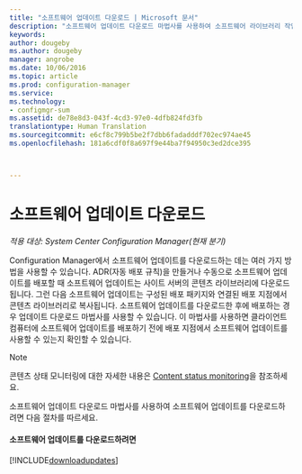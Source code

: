 ```yaml
---
title: "소프트웨어 업데이트 다운로드 | Microsoft 문서"
description: "소프트웨어 업데이트 다운로드 마법사를 사용하여 소프트웨어 라이브러리 작업 영역에서 소프트웨어 업데이트를 다운로드합니다."
keywords: 
author: dougeby
ms.author: dougeby
manager: angrobe
ms.date: 10/06/2016
ms.topic: article
ms.prod: configuration-manager
ms.service: 
ms.technology:
- configmgr-sum
ms.assetid: de78e8d3-043f-4cd3-97e0-4dfb824fd3fb
translationtype: Human Translation
ms.sourcegitcommit: e6cf8c799b5be2f7dbb6fadadddf702ec974ae45
ms.openlocfilehash: 181a6cdf0f8a697f9e44ba7f94950c3ed2dce395



---
```




# <a name="download-software-updates"></a>소프트웨어 업데이트 다운로드  

*적용 대상: System Center Configuration Manager(현재 분기)*

Configuration Manager에서 소프트웨어 업데이트를 다운로드하는 데는 여러 가지 방법을 사용할 수 있습니다. ADR(자동 배포 규칙)을 만들거나 수동으로 소프트웨어 업데이트를 배포할 때 소프트웨어 업데이트는 사이트 서버의 콘텐츠 라이브러리에 다운로드됩니다. 그런 다음 소프트웨어 업데이트는 구성된 배포 패키지와 연결된 배포 지점에서 콘텐츠 라이브러리로 복사됩니다. 소프트웨어 업데이트를 다운로드한 후에 배포하는 경우 업데이트 다운로드 마법사를 사용할 수 있습니다. 이 마법사를 사용하면 클라이언트 컴퓨터에 소프트웨어 업데이트를 배포하기 전에 배포 지점에서 소프트웨어 업데이트를 사용할 수 있는지 확인할 수 있습니다.  

> [!NOTE]  
>  콘텐츠 상태 모니터링에 대한 자세한 내용은 [Content status monitoring](../deploy-use/monitor-software-updates.md#BKMK_ContentStatus)을 참조하세요.  

소프트웨어 업데이트 다운로드 마법사를 사용하여 소프트웨어 업데이트를 다운로드하려면 다음 절차를 따르세요.  

#### <a name="to-download-software-updates"></a>소프트웨어 업데이트를 다운로드하려면  
[!INCLUDE[downloadupdates](..\includes\downloadupdates.md)]
<!---
1.  In the Configuration Manager console, navigate to **Software Library** > **Software Updates**.  

3.  Choose the software update to download by using one of the following methods:  

    -   Select one or more software update groups from **Software Update Groups**, and then, on the **Home** tab, in the **Update Group** group, click **Download**.  

    -   Select one or more software updates from **All Software Updates**, and then, on the **Home** tab, in the **Update** group, click **Download**.  

        > [!NOTE]  
        >  On the **All Software Updates** node, Configuration Manager displays only software updates with a **Critical** and **Security** classification that have been released in the last 30 days.  

        > [!TIP]  
        >  Click **Add Criteria** to filter the software updates that are displayed in the **All Software Updates** node, save search criteria that you often use, and then manage saved searches on the **Search** tab.  

         The **Download Software Updates Wizard** opens.  

4.  On the **Deployment Package** page, configure the following settings:  

    1.  **Select deployment package**: Choose this setting to select an existing deployment package for the software updates that are in the deployment.  

        > [!NOTE]  
        >  Software updates that have already been downloaded to the selected deployment package will not be downloaded again.  

    2.  **Create a new deployment package**: Select this setting to create a new deployment package for the software updates that are in the deployment. Configure the following settings:  

        -   **Name**: Specifies the name of the deployment package. The package must have a unique name that briefly describes the package content.  It is limited to 50 characters.  

        -   **Description**: Specifies the description of the deployment package. The package description provides information about the package contents and is limited to 127 characters.  

        -   **Package source**: Specifies the location of the software update source files. Type a network path for the source location, for example, **\\\server\sharename\path**, or click **Browse** to find the network location. You must create the shared folder for the deployment package source files before you proceed to the next page.  

            > [!NOTE]  
            >  The deployment package source location that you specify cannot be used by another software deployment package.  

            > [!IMPORTANT]  
            >  The SMS Provider computer account and the user that is running the wizard to download the software updates must both have **Write** NTFS permissions on the download location. You should carefully restrict access to the download location in order to reduce the risk of attackers tampering with the software update source files.  

            > [!IMPORTANT]  
            >  You can change the package source location in the deployment package properties after Configuration Manager creates the deployment package. But if you do so, you must first copy the content from the original package source to the new package source location.  

     Click **Next**.  

5.  On the **Distribution Points** page, specify the distribution points or distribution point groups that will host the software update files, and then click **Next**. For more information about distribution points, see [Distribution point configurations](../../core/servers/deploy/configure/install-and-configure-distribution-points.md#bkmk_configs).  

    > [!NOTE]  
    >  The Distribution Points page is available only when you create a new software update deployment package.  

6.  On the **Distribution Settings** page, specify the following settings:  

    -   **Distribution priority**: Use this setting to specify the distribution priority for the deployment package. The distribution priority applies when the deployment package is sent to distribution points at child sites. Deployment packages are sent in priority order: **High**, **Medium**, or **Low**. Packages with identical priorities are sent in the order in which they were created. If there is no backlog, the package will process immediately regardless of its priority. By default, packages are sent using **Medium** priority.  

    -   **Distribute the content for this package to preferred distribution points**: Use this setting to enable on-demand content distribution to preferred distribution points. When this setting is enabled, the management point creates a trigger for the distribution manager to distribute the content to all preferred distribution points when a client requests the content for the package and the content is not available on any preferred distribution points. For more information about preferred distribution points and on-demand content, see [Content source location scenarios](../../core/plan-design/hierarchy/fundamental-concepts-for-content-management.md#bkmk_CSLscenarios).  

    -   **Prestaged distribution point settings**: Use this setting to specify how you want to distribute content to prestaged distribution points. Choose one of the following options:  

        -   **Automatically download content when packages are assigned to distribution points**: Use this setting to ignore the prestage settings and distribute content to the distribution point.  

        -   **Download only content changes to the distribution point**: Use this setting to prestage the initial content to the distribution point, and then distribute content changes to the distribution point.  

        -   **Manually copy the content in this package to the distribution point**: Use this setting to always prestage content on the distribution point. This is the default setting.  

         For more information about prestaging content to distribution points, see [Use Prestaged content](../../core/servers/deploy/configure/deploy-and-manage-content.md#bkmk_prestage).  

     Click **Next**.  

7.  On the **Download Location** page, specify location that Configuration Manager will use to download the software update source files. As needed, use the following options:  

    -   **Download software updates from the Internet**: Select this setting to download the software updates from the location on the Internet. This is the default setting.  

    -   **Download software updates from a location on the local network**: Select this setting to download software updates from a local folder or shared network folder. Use this setting when the computer running the wizard does not have Internet access.  

        > [!NOTE]  
        >  When you use this setting, download the software updates from any computer with Internet access, and then copy the software updates to a location on the local network that is accessible from the computer running the wizard.  

     Click **Next**.  

8.  On the **Language Selection** page, specify the languages for which the selected software updates are to be downloaded, and then click **Next**. Configuration Manager downloads the software updates only if they are available in the selected languages. Software updates that are not language-specific are always downloaded.  

9. On the **Summary** page, verify the settings that you selected in the wizard, and then click **Next** to download the software updates.  

10. On the **Completion** page, verify that the software updates were successfully downloaded, and then click **Close**.  --->



<!--HONumber=Dec16_HO3-->


